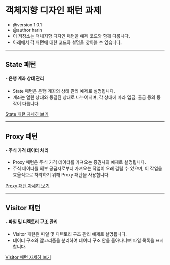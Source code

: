 # 객체지향 디자인 패턴 과제

- @version 1.0.1
- @author harin
- 이 저장소는 객체지향 디자인 패턴을 예제 코드와 함께 다룹니다. 
- 아래에서 각 패턴에 대한 코드와 설명을 찾아볼 수 있습니다.
---

## State 패턴
#### - 은행 계좌 상태 관리

- State 패턴은 은행 계좌의 상태 관리 예제로 설명됩니다. 
- 계좌는 열린 상태와 동결된 상태로 나누어지며, 각 상태에 따라 입금, 출금 등의 동작이 다릅니다.

[State 패턴 자세히 보기](./state-pattern/Readme.md)

---
## Proxy 패턴
#### - 주식 가격 데이터 처리

- Proxy 패턴은 주식 가격 데이터를 가져오는 증권사의 예제로 설명됩니다.
- 주식 데이터를 외부 공급자로부터 가져오는 작업이 오래 걸릴 수 있으며, 이 작업을 효율적으로 처리하기 위해 Proxy 패턴을 사용합니다.

[Proxy 패턴 자세히 보기](./proxy-pattern/Readme.md)

---
## Visitor 패턴
#### - 파일 및 디렉토리 구조 관리

- Visitor 패턴은 파일 및 디렉토리 구조 관리 예제로 설명됩니다. 
- 데이터 구조와 알고리즘을 분리하여 데이터 구조 안을 돌아다니며 파일 목록을 표시합니다.

[Visitor 패턴 자세히 보기](./visitor-pattern/Readme.md)

